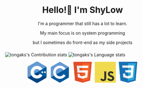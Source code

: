 <div>
<h1 align="center">Hello!👋 I'm ShyLow</h1>
</div>

<div align="center">
  <p>I'm a programmer that still has a lot to learn.</p>
  <p>My main focus is on system programming</p>
  <p>but I sometimes do front-end as my side projects</p>
</div>

###
![tongaks's Contribution stats](https://github-stats-card-generator.vercel.app/api/svg?username=tongaks&type=contributions&theme=radical)
![tongaks's Language stats](https://github-stats-card-generator.vercel.app/api/svg?username=tongaks&type=languages&theme=radical&chart=bars)

<div align="center">
  <img src="https://github.com/devicons/devicon/blob/v2.16.0/icons/cplusplus/cplusplus-original.svg" height="70" alt="cpp logo"  />
  <img src="https://github.com/devicons/devicon/blob/v2.16.0/icons/c/c-original.svg" height="70" alt="c logo"  />
  <img src="https://github.com/devicons/devicon/blob/v2.16.0/icons/html5/html5-original.svg" height="70" alt="html5 icon"/>
  <img src="https://github.com/devicons/devicon/blob/v2.16.0/icons/javascript/javascript-original.svg" height="70" alt="js icon"/>
  <img src="https://github.com/devicons/devicon/blob/v2.16.0/icons/css3/css3-original.svg" height="70" alt="css icon"/>
</div>

###
